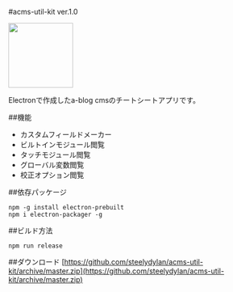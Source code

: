 #acms-util-kit ver.1.0

<img src="https://raw.github.com/steelydylan/acms-util-kit/master/logo.png" width="128" height="128"></img>

Electronで作成したa-blog cmsのチートシートアプリです。

##機能

- カスタムフィールドメーカー
- ビルトインモジュール閲覧
- タッチモジュール閲覧
- グローバル変数閲覧
- 校正オプション閲覧

##依存パッケージ

```
npm -g install electron-prebuilt
npm i electron-packager -g
```

##ビルド方法

```
npm run release
```

##ダウンロード
[https://github.com/steelydylan/acms-util-kit/archive/master.zip](https://github.com/steelydylan/acms-util-kit/archive/master.zip)
